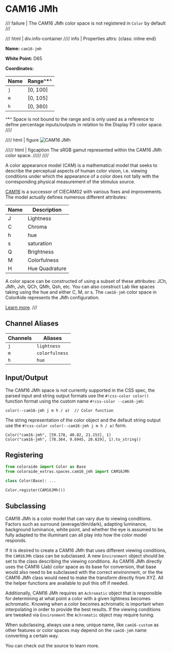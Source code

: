 # CAM16 JMh

/// failure | The CAM16 JMh color space is not registered in `Color` by default
///

/// html | div.info-container
//// info | Properties
    attrs: {class: inline end}

**Name:** `cam16-jmh`

**White Point:** D65

**Coordinates:**

Name | Range^\*^
---- | -----
`j`  | [0, 100]
`m`  | [0, 105]
`h`  | [0, 360)

^\*^ Space is not bound to the range and is only used as a reference to define percentage inputs/outputs in
relation to the Display P3 color space.
////

//// html | figure
![CAM16 JMh](../images/cam16-jmh.png)

///// html | figcaption
The sRGB gamut represented within the CAM16 JMh color space.
/////
////

A color appearance model (CAM) is a mathematical model that seeks to describe the perceptual aspects of human color
vision, i.e. viewing conditions under which the appearance of a color does not tally with the corresponding physical
measurement of the stimulus source.

[CAM16](./cam16.md) is a successor of CIECAM02 with various fixes and improvements. The model actually defines numerous
different attributes:

Name | Description
---- | -----------
J    | Lightness
C    | Chroma
h    | hue
s    | saturation
Q    | Brightness
M    | Colorfulness
H    | Hue Quadrature

A color space can be constructed of using a subset of these attributes: JCh, JMh, Jsh, QCh, QMh, Qsh, etc. You can also
construct Lab like spaces taking using the hue and either C, M, or s. The `cam16-jmh` color space in ColorAide
represents the JMh configuration.

[Learn more](https://doi.org/10.1002/col.22131).
///

## Channel Aliases

Channels | Aliases
-------- | -------
`j`      | `lightness`
`m`      | `colorfulness`
`h`      | `hue`

## Input/Output

The CAM16 JMh space is not currently supported in the CSS spec, the parsed input and string output formats use
the `#!css-color color()` function format using the custom name `#!css-color --cam16-jmh`:

```css-color
color(--cam16-jmh j m h / a)  // Color function
```

The string representation of the color object and the default string output use the
`#!css-color color(--cam16-jmh j m h / a)` form.

```playground
Color("cam16-jmh", [59.178, 40.82, 21.153], 1)
Color("cam16-jmh", [78.364, 9.6945, 28.629], 1).to_string()
```

## Registering

```py
from coloraide import Color as Base
from coloraide_extras.spaces.cam16_jmh import CAM16JMh

class Color(Base): ...

Color.register(CAM16JMh())
```

## Subclassing

CAM16 JMh is a color model that can vary due to viewing conditions. Factors such as surround (average/dim/dark),
adapting luminance, background luminance, white point, and whether the eye is assumed to be fully adapted to the
illuminant can all play into how the color model responds.

If it is desired to create a CAM16 JMh that uses different viewing conditions, the `CAM16JMh` class can be subclassed.
A new `Environment` object should be set to the class describing the viewing conditions. As CAM16 JMh directly uses
the CAM16 (Jab) color space as its base for conversion, that base would also need to be subclassed with the correct
environment, or the the CAM16 JMh class would need to make the transform directly from XYZ. All the helper functions are
available to pull this off if needed.

Additionally, CAM16 JMh requires an `Achromatic` object that is responsible for determining at what point a color with
a given lightness becomes achromatic. Knowing when a color becomes achromatic is important when interpolating in order
to provide the best results. If the viewing conditions are tweaked via `Environment` the `Achromatic` object may require
tuning.

When subclassing, always use a new, unique name, like `cam16-custom` as other features or color spaces may depend on the
`cam16-jmh` name converting a certain way.

You can check out the source to learn more.
